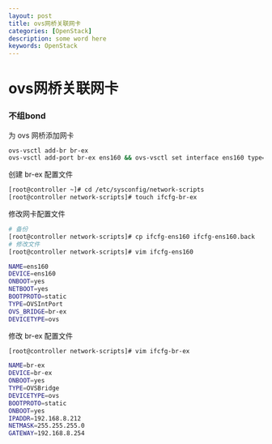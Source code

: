 ```yaml
---
layout: post
title: ovs网桥关联网卡
categories: [OpenStack]
description: some word here
keywords: OpenStack
---
```


# ovs网桥关联网卡

### 不组bond

为 ovs 网桥添加网卡

```bash
ovs-vsctl add-br br-ex
ovs-vsctl add-port br-ex ens160 && ovs-vsctl set interface ens160 type=patch
```

创建 br-ex 配置文件

```bash
[root@controller ~]# cd /etc/sysconfig/network-scripts
[root@controller network-scripts]# touch ifcfg-br-ex
```

修改网卡配置文件

```bash
# 备份
[root@controller network-scripts]# cp ifcfg-ens160 ifcfg-ens160.back
# 修改文件
[root@controller network-scripts]# vim ifcfg-ens160

NAME=ens160
DEVICE=ens160
ONBOOT=yes
NETBOOT=yes
BOOTPROTO=static
TYPE=OVSIntPort
OVS_BRIDGE=br-ex
DEVICETYPE=ovs

```

修改 br-ex 配置文件

```bash
[root@controller network-scripts]# vim ifcfg-br-ex

NAME=br-ex
DEVICE=br-ex
ONBOOT=yes
TYPE=OVSBridge
DEVICETYPE=ovs
BOOTPROTO=static
ONBOOT=yes
IPADDR=192.168.8.212
NETMASK=255.255.255.0
GATEWAY=192.168.8.254

```



 